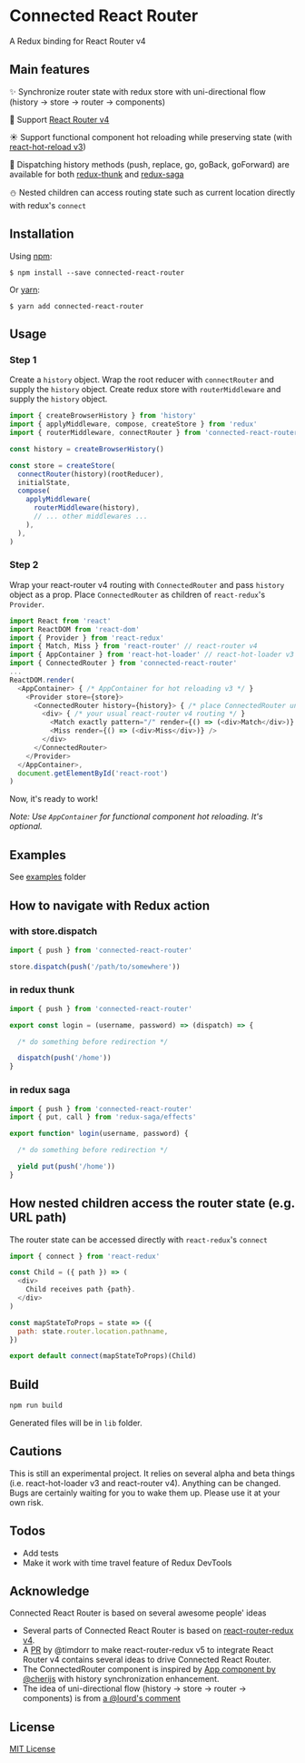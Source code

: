 Connected React Router
======================
A Redux binding for React Router v4

Main features
-------------
:sparkles: Synchronize router state with redux store with uni-directional flow (history -> store -> router -> components)

:gift: Support [React Router v4](https://github.com/ReactTraining/react-router/tree/v4)

:sunny: Support functional component hot reloading while preserving state (with [react-hot-reload v3](https://github.com/gaearon/react-hot-loader/tree/next))

:tada: Dispatching history methods (push, replace, go, goBack, goForward) are available for both [redux-thunk](https://github.com/gaearon/redux-thunk) and [redux-saga](https://github.com/yelouafi/redux-saga)

:snowman: Nested children can access routing state such as current location directly with redux's `connect`

Installation
-----------
Using [npm](https://www.npmjs.com/):

    $ npm install --save connected-react-router

Or [yarn](https://yarnpkg.com/):

    $ yarn add connected-react-router

Usage
-----
### Step 1

Create a `history` object.
Wrap the root reducer with `connectRouter` and supply the `history` object.
Create redux store with `routerMiddleware` and supply the `history` object.
```js
import { createBrowserHistory } from 'history'
import { applyMiddleware, compose, createStore } from 'redux'
import { routerMiddleware, connectRouter } from 'connected-react-router'

const history = createBrowserHistory()

const store = createStore(
  connectRouter(history)(rootReducer),
  initialState,
  compose(
    applyMiddleware(
      routerMiddleware(history),
      // ... other middlewares ...
    ),
  ),
)
```

### Step 2

Wrap your react-router v4 routing with `ConnectedRouter` and pass `history` object as a prop.
Place `ConnectedRouter` as children of `react-redux`'s `Provider`.

```js
import React from 'react'
import ReactDOM from 'react-dom'
import { Provider } from 'react-redux'
import { Match, Miss } from 'react-router' // react-router v4
import { AppContainer } from 'react-hot-loader' // react-hot-loader v3
import { ConnectedRouter } from 'connected-react-router'
...
ReactDOM.render(
  <AppContainer> { /* AppContainer for hot reloading v3 */ }
    <Provider store={store}>
      <ConnectedRouter history={history}> { /* place ConnectedRouter under Provider */ }
        <div> { /* your usual react-router v4 routing */ }
          <Match exactly pattern="/" render={() => (<div>Match</div>)} />
          <Miss render={() => (<div>Miss</div>)} />
        </div>
      </ConnectedRouter>
    </Provider>
  </AppContainer>,
  document.getElementById('react-root')
)
```
Now, it's ready to work!

*Note: Use `AppContainer` for functional component hot reloading. It's optional.*

Examples
--------
See [examples](https://github.com/supasate/connected-react-router/tree/master/examples) folder

## How to navigate with Redux action
### with store.dispatch
```js
import { push } from 'connected-react-router'

store.dispatch(push('/path/to/somewhere'))
```

### in redux thunk
```js
import { push } from 'connected-react-router'

export const login = (username, password) => (dispatch) => {

  /* do something before redirection */

  dispatch(push('/home'))
}

```
### in redux saga
```js
import { push } from 'connected-react-router'
import { put, call } from 'redux-saga/effects'

export function* login(username, password) {

  /* do something before redirection */

  yield put(push('/home'))
}
```

## How nested children access the router state (e.g. URL path)
The router state can be accessed directly with `react-redux`'s `connect`
```js
import { connect } from 'react-redux'

const Child = ({ path }) => (
  <div>
    Child receives path {path}.
  </div>
)

const mapStateToProps = state => ({
  path: state.router.location.pathname,
})

export default connect(mapStateToProps)(Child)
```

Build
-----
```bash
npm run build
```
Generated files will be in `lib` folder.

Cautions
--------
This is still an experimental project. It relies on several alpha and beta things (i.e. react-hot-loader v3 and react-router v4). Anything can be changed. Bugs are certainly waiting for you to wake them up. Please use it at your own risk.

Todos
-----
- Add tests
- Make it work with time travel feature of Redux DevTools

Acknowledge
-----------
Connected React Router is based on several awesome people' ideas
- Several parts of Connected React Router is based on [react-router-redux v4](https://github.com/reactjs/react-router-redux/tree/v4.0.7).
- A [PR](https://github.com/reactjs/react-router-redux/pull/460) by @timdorr to make react-router-redux v5 to integrate React Router v4 contains several ideas to drive Connected React Router.
- The ConnectedRouter component is inspired by [App component by @cherijs](https://github.com/lourd/react-router4-redux-example/blob/master/src/App.js) with history synchronization enhancement.
- The idea of uni-directional flow (history -> store -> router -> components) is from [a @lourd's comment](https://github.com/reactjs/react-router-redux/pull/460#issuecomment-260999726)

License
-------
[MIT License](https://github.com/supasate/connected-react-router/blob/master/LICENSE.md)
